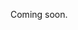 Coming soon.

<!-- 
  @todo
  Refer to the guide about creating new events first.
  Explain the difference between offline events (default) and online/mixed events.
  Important to mention:
  - location is not required for online events
  - location cannot be set to online location manually, you need to update the attendanceMode
  - onlineUrl is optional
  - link to relevant endpoint docs and vice-versa
-->
